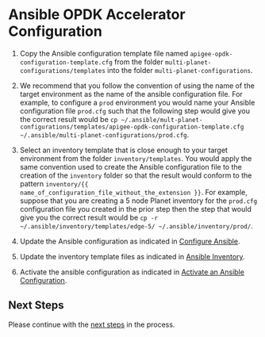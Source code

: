 # Ansible OPDK Accelerator Configuration

1. Copy the Ansible configuration template file named `apigee-opdk-configuration-template.cfg` from 
the folder `multi-planet-configurations/templates` into the folder `multi-planet-configurations`. 

1. We recommend that you follow the convention of using the name of the target environment as the name of the ansible 
configuration file. For example, to configure a `prod` environment you would name your Ansible configuration file 
`prod.cfg` such that the following step would give you the correct result would be 
`cp ~/.ansible/mult-planet-configurations/templates/apigee-opdk-configuration-template.cfg ~/.ansible/multi-planet-configurations/prod.cfg`.
    
1. Select an inventory template that is close enough to your target environment from the folder `inventory/templates`. 
You would apply the same convention used to create the Ansible configuration file to the creation of the `inventory` 
folder so that the result would conform to the pattern `inventory/{{ name_of_configuration_file_without_the_extension }}`. 
For example, suppose that you are creating a 5 node Planet inventory for the `prod.cfg` configuration file you created 
in the prior step then the step that would give you the correct result would be
`cp -r ~/.ansible/inventory/templates/edge-5/ ~/.ansible/inventory/prod/`.

1. Update the Ansible configuration as indicated in [Configure Ansible](README-configure-ansible.md).     
     
1. Update the inventory template files as indicated in [Ansible Inventory](README-ansible-inventory.md).

1. Activate the ansible configuration as indicated in [Activate an Ansible Configuration](README-activate-an-ansible-configuration.md).

## Next Steps

Please continue with the [next steps](README.md#usage-overview) in the process.
